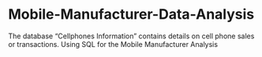 # Mobile-Manufacturer-Data-Analysis
 The database “Cellphones Information” contains details on cell phone sales or transactions. Using SQL for the Mobile Manufacturer Analysis
